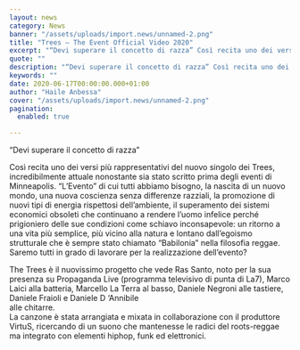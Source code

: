 ```yaml
---
layout: news
category: News
banner: "/assets/uploads/import.news/unnamed-2.png"
title: "Trees – The Event Official Video 2020"
excerpt: "“Devi superare il concetto di razza” Così recita uno dei versi più rappresentativi del nuovo singolo dei Trees, incredibilmente attuale nonostante sia stato scritto prima degli eventi di Minneapolis. “L’Evento” di cui tutti abbiamo bisogno, la nascita di un nuovo mondo, una nuova coscienza senza differenze razziali, la promozione di nuovi tipi di energia rispettosi [&hellip"
quote: ""
description: "“Devi superare il concetto di razza” Così recita uno dei versi più rappresentativi del nuovo singolo dei Trees, incredibilmente attuale nonostante sia stato scritto prima degli eventi di Minneapolis. “L’Evento” di cui tutti abbiamo bisogno, la nascita di un nuovo mondo, una nuova coscienza senza differenze razziali, la promozione di nuovi tipi di energia rispettosi [&hellip"
keywords: ""
date: 2020-06-17T00:00:00.000+01:00
author: "Haile Anbessa"
cover: "/assets/uploads/import.news/unnamed-2.png"
pagination:
  enabled: true

---
```


“Devi superare il concetto di razza”

Così recita uno dei versi più rappresentativi del nuovo singolo dei Trees, incredibilmente attuale nonostante sia stato scritto prima degli eventi di Minneapolis. “L’Evento” di cui tutti abbiamo bisogno, la nascita di un nuovo mondo, una nuova coscienza senza differenze razziali, la promozione di nuovi tipi di energia rispettosi dell’ambiente, il superamento dei sistemi economici obsoleti che continuano a rendere l’uomo infelice perché prigioniero delle sue condizioni come schiavo inconsapevole: un ritorno a una vita più semplice, più vicino alla natura e lontano dall’egoismo strutturale che è sempre stato chiamato “Babilonia” nella filosofia reggae.  
Saremo tutti in grado di lavorare per la realizzazione dell’evento?

The Trees è il nuovissimo progetto che vede Ras Santo, noto per la sua presenza su Propaganda Live (programma televisivo di punta di La7), Marco Laici alla batteria, Marcello La Terra al basso, Daniele Negroni alle tastiere, Daniele Fraioli e Daniele D ‘Annibile  
alle chitarre.  
La canzone è stata arrangiata e mixata in collaborazione con il produttore VirtuS, ricercando di un suono che mantenesse le radici del roots-reggae ma integrato con elementi hiphop, funk ed elettronici.